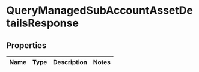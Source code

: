 

# QueryManagedSubAccountAssetDetailsResponse


## Properties

| Name | Type | Description | Notes |
|------------ | ------------- | ------------- | -------------|



